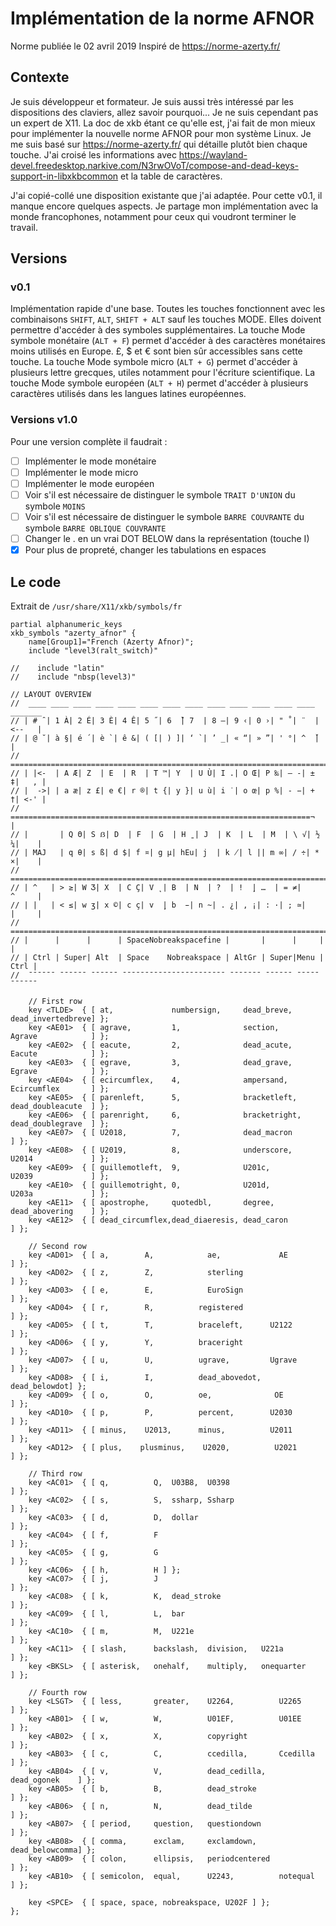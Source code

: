 # Implémentation de la norme AFNOR
Norme publiée le 02 avril 2019
Inspiré de https://norme-azerty.fr/

## Contexte
Je suis développeur et formateur. Je suis aussi très intéressé par les dispositions des claviers, allez savoir pourquoi... Je ne suis cependant pas un expert de X11.
La doc de xkb étant ce qu'elle est, j'ai fait de mon mieux pour implémenter la nouvelle norme AFNOR pour mon système Linux.
Je me suis basé sur https://norme-azerty.fr/ qui détaille plutôt bien chaque touche. J'ai croisé les informations avec https://wayland-devel.freedesktop.narkive.com/N3rwOVoT/compose-and-dead-keys-support-in-libxkbcommon et la table de caractères.

J'ai copié-collé une disposition existante que j'ai adaptée.
Pour cette v0.1, il manque encore quelques aspects. Je partage mon implémentation avec la monde francophones, notamment pour ceux qui voudront terminer le travail.

## Versions

### v0.1
Implémentation rapide d'une base. Toutes les touches fonctionnent avec les combinaisons `SHIFT`, `ALT`, `SHIFT + ALT` sauf les touches MODE. Elles doivent permettre d'accéder à des symboles supplémentaires.
La touche Mode symbole monétaire (`ALT + F`) permet d'accéder à des caractères monétaires moins utilisés en Europe. £, $ et € sont bien sûr accessibles sans cette touche.
La touche Mode symbole micro (`ALT + G`) permet d'accéder à plusieurs lettre grecques, utiles notamment pour l'écriture scientifique.
La touche Mode symbole européen (`ALT + H`) permet d'accéder à plusieurs caractères utilisés dans les langues latines européennes.

### Versions v1.0
Pour une version complète il faudrait :
 - [ ] Implémenter le mode monétaire
 - [ ] Implémenter le mode micro
 - [ ] Implémenter le mode européen
 - [ ] Voir s'il est nécessaire de distinguer le symbole `TRAIT D'UNION` du symbole `MOINS`
 - [ ] Voir s'il est nécessaire de distinguer le symbole `BARRE COUVRANTE` du symbole `BARRE OBLIQUE COUVRANTE`
 - [ ] Changer le . en un vrai DOT BELOW dans la représentation (touche I)
 - [x] Pour plus de propreté, changer les tabulations en espaces

## Le code
Extrait de `/usr/share/X11/xkb/symbols/fr`

```
partial alphanumeric_keys
xkb_symbols "azerty_afnor" {
    name[Group1]="French (Azerty Afnor)";
    include "level3(ralt_switch)"

//    include "latin"
//    include "nbsp(level3)"

// LAYOUT OVERVIEW                              
//  ____ ____ ____ ____ ____ ____ ____ ____ ____ ____ ____ ____ ____ _______
// | # ̑ | 1 À| 2 É| 3 È| 4 Ê| 5 ˝| 6  ̏| 7  | 8 ―| 9 ‹| 0 ›| " ˚| ¨  | <--   |
// | @ ˘| à §| é ´| è `| ê &| ( [| ) ]| ‘ `| ’ _| « “| » ”| ' °| ^  ̌|       |
//  ========================================================================
// | |<-  | A Æ| Z  | E  | R  | T ™| Y  | U Ù| I .| O Œ| P ‰| – ‑| ± ‡|   , |
// |  ->| | a æ| z £| e €| r ®| t {| y }| u ù| i ˙| o œ| p %| - −| + †| <-' |   
//  ===================================================================¬    |
// |       | Q Θ| S ẞ| D  | F  | G  | H ̱̱ | J  | K  | L  | M  | \ √| ½ ¼|    |
// | MAJ   | q θ| s ß| d $| f ¤| g µ| hEu| j  | k ̸| l || m ∞| / ÷| * ×|    |
//  ========================================================================
// | ^   | > ≥| W Ʒ| X  | C Ç| V ̨ | B  | N  | ?  | !  ̦| …  | = ≠|     ^     |
// | |   | < ≤| w ʒ| x ©| c ç| v  ̧| b  ̵| n ~| . ¿| , ¡| : ·| ; ≃|     |     |
//  ========================================================================
// |      |      |      | SpaceNobreakspacefine |       |      |     |      |
// | Ctrl | Super| Alt  | Space    Nobreakspace | AltGr | Super|Menu | Ctrl |
//  ¯¯¯¯¯¯ ¯¯¯¯¯¯ ¯¯¯¯¯¯ ¯¯¯¯¯¯¯¯¯¯¯¯¯¯¯¯¯¯¯¯¯¯¯ ¯¯¯¯¯¯¯ ¯¯¯¯¯¯ ¯¯¯¯¯ ¯¯¯¯¯¯

    // First row
    key <TLDE>  { [ at,             numbersign,     dead_breve,     dead_invertedbreve] };
    key <AE01>  { [ agrave,         1,              section,        Agrave            ] };
    key <AE02>  { [ eacute,         2,              dead_acute,     Eacute            ] };
    key <AE03>  { [ egrave,         3,              dead_grave,     Egrave            ] };
    key <AE04>  { [ ecircumflex,    4,              ampersand,      Ecircumflex       ] };
    key <AE05>  { [ parenleft,      5,              bracketleft,    dead_doubleacute  ] };
    key <AE06>  { [ parenright,     6,              bracketright,   dead_doublegrave  ] };
    key <AE07>  { [ U2018,          7,              dead_macron                       ] };
    key <AE08>  { [ U2019,          8,              underscore,     U2014             ] };
    key <AE09>  { [ guillemotleft,  9,              U201c,          U2039             ] };
    key <AE10>  { [ guillemotright, 0,              U201d,          U203a             ] };
    key <AE11>  { [ apostrophe,     quotedbl,       degree,         dead_abovering    ] };
    key <AE12>  { [ dead_circumflex,dead_diaeresis, dead_caron                        ] };

    // Second row
    key <AD01>  { [ a,        A,            ae,             AE          ] };
    key <AD02>  { [ z,        Z,            sterling                    ] };
    key <AD03>  { [ e,        E,            EuroSign                   ] };    
    key <AD04>  { [ r,        R,          registered                   ] };
    key <AD05>  { [ t,        T,          braceleft,      U2122        ] };
    key <AD06>  { [ y,        Y,          braceright                   ] };    
    key <AD07>  { [ u,        U,          ugrave,         Ugrave       ] };    
    key <AD08>  { [ i,        I,          dead_abovedot,  dead_belowdot] };    
    key <AD09>  { [ o,        O,          oe,              OE            ] };    
    key <AD10>  { [ p,        P,          percent,        U2030        ] };
    key <AD11>  { [ minus,    U2013,      minus,          U2011        ] };
    key <AD12>  { [ plus,    plusminus,    U2020,          U2021       ] };    

    // Third row
    key <AC01>  { [ q,          Q,  U03B8,  U0398                       ] };
    key <AC02>  { [ s,          S,  ssharp, Ssharp                      ] };
    key <AC03>  { [ d,          D,  dollar                              ] };    
    key <AC04>  { [ f,          F                                       ] };
    key <AC05>  { [ g,          G                                       ] };
    key <AC06>  { [ h,          H ] };
    key <AC07>  { [ j,          J                                       ] };
    key <AC08>  { [ k,          K,  dead_stroke                         ] };
    key <AC09>  { [ l,          L,  bar                                 ] };
    key <AC10>  { [ m,          M,  U221e                               ] };    
    key <AC11>  { [ slash,      backslash,  division,   U221a           ] };
    key <BKSL>  { [ asterisk,   onehalf,    multiply,   onequarter      ] };

    // Fourth row
    key <LSGT>  { [ less,       greater,    U2264,          U2265          ] };
    key <AB01>  { [ w,          W,          U01EF,          U01EE          ] };
    key <AB02>  { [ x,          X,          copyright                      ] };
    key <AB03>  { [ c,          C,          ccedilla,       Ccedilla       ] };
    key <AB04>  { [ v,          V,          dead_cedilla,   dead_ogonek    ] };    
    key <AB05>  { [ b,          B,          dead_stroke                    ] };
    key <AB06>  { [ n,          N,          dead_tilde                     ] };
    key <AB07>  { [ period,     question,   questiondown                   ] };
    key <AB08>  { [ comma,      exclam,     exclamdown,     dead_belowcomma] };
    key <AB09>  { [ colon,      ellipsis,   periodcentered                 ] };
    key <AB10>  { [ semicolon,  equal,      U2243,          notequal       ] };

    key <SPCE>  { [ space, space, nobreakspace, U202F ] };
};
```
